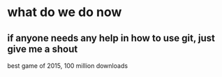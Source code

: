 # what do we do now

## if anyone needs any help in how to use git, just give me a shout

best game of 2015, 100 million downloads
